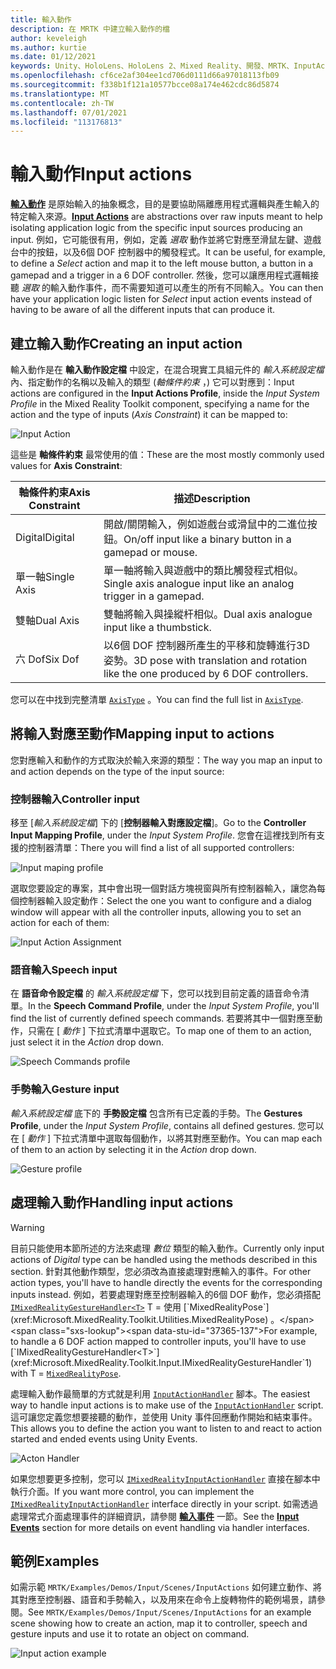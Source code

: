 ```yaml
---
title: 輸入動作
description: 在 MRTK 中建立輸入動作的檔
author: keveleigh
ms.author: kurtie
ms.date: 01/12/2021
keywords: Unity、HoloLens、HoloLens 2、Mixed Reality、開發、MRTK、InputActions、
ms.openlocfilehash: cf6ce2af304ee1cd706d0111d66a97018113fb09
ms.sourcegitcommit: f338b1f121a10577bcce08a174e462cdc86d5874
ms.translationtype: MT
ms.contentlocale: zh-TW
ms.lasthandoff: 07/01/2021
ms.locfileid: "113176813"
---
```

# <a name="input-actions"></a><span data-ttu-id="37365-104">輸入動作</span><span class="sxs-lookup"><span data-stu-id="37365-104">Input actions</span></span>

<span data-ttu-id="37365-105">[**輸入動作**](input-actions.md) 是原始輸入的抽象概念，目的是要協助隔離應用程式邏輯與產生輸入的特定輸入來源。</span><span class="sxs-lookup"><span data-stu-id="37365-105">[**Input Actions**](input-actions.md) are abstractions over raw inputs meant to help isolating application logic from the specific input sources producing an input.</span></span> <span data-ttu-id="37365-106">例如，它可能很有用，例如，定義 *選取* 動作並將它對應至滑鼠左鍵、遊戲台中的按鈕，以及6個 DOF 控制器中的觸發程式。</span><span class="sxs-lookup"><span data-stu-id="37365-106">It can be useful, for example, to define a *Select* action and map it to the left mouse button, a button in a gamepad and a trigger in a 6 DOF controller.</span></span> <span data-ttu-id="37365-107">然後，您可以讓應用程式邏輯接聽 *選取* 的輸入動作事件，而不需要知道可以產生的所有不同輸入。</span><span class="sxs-lookup"><span data-stu-id="37365-107">You can then have your application logic listen for *Select* input action events instead of having to be aware of all the different inputs that can produce it.</span></span>

## <a name="creating-an-input-action"></a><span data-ttu-id="37365-108">建立輸入動作</span><span class="sxs-lookup"><span data-stu-id="37365-108">Creating an input action</span></span>

<span data-ttu-id="37365-109">輸入動作是在 **輸入動作設定檔** 中設定，在混合現實工具組元件的 *輸入系統設定檔* 內、指定動作的名稱以及輸入的類型 (*軸條件約束* ，) 它可以對應到：</span><span class="sxs-lookup"><span data-stu-id="37365-109">Input actions are configured in the **Input Actions Profile**, inside the *Input System Profile* in the Mixed Reality Toolkit component, specifying a name for the action and the type of inputs (*Axis Constraint*) it can be mapped to:</span></span>

<img src="../images/input/InputActions.png" alt="Input Action" style="max-width:100%;">

<span data-ttu-id="37365-110">這些是 **軸條件約束** 最常使用的值：</span><span class="sxs-lookup"><span data-stu-id="37365-110">These are the most mostly commonly used values for **Axis Constraint**:</span></span>

<span data-ttu-id="37365-111">軸條件約束</span><span class="sxs-lookup"><span data-stu-id="37365-111">Axis Constraint</span></span> | <span data-ttu-id="37365-112">描述</span><span class="sxs-lookup"><span data-stu-id="37365-112">Description</span></span>
--- | ---
<span data-ttu-id="37365-113">Digital</span><span class="sxs-lookup"><span data-stu-id="37365-113">Digital</span></span> | <span data-ttu-id="37365-114">開啟/關閉輸入，例如遊戲台或滑鼠中的二進位按鈕。</span><span class="sxs-lookup"><span data-stu-id="37365-114">On/off input like a binary button in a gamepad or mouse.</span></span>
<span data-ttu-id="37365-115">單一軸</span><span class="sxs-lookup"><span data-stu-id="37365-115">Single Axis</span></span> | <span data-ttu-id="37365-116">單一軸將輸入與遊戲中的類比觸發程式相似。</span><span class="sxs-lookup"><span data-stu-id="37365-116">Single axis analogue input like an analog trigger in a gamepad.</span></span>
<span data-ttu-id="37365-117">雙軸</span><span class="sxs-lookup"><span data-stu-id="37365-117">Dual Axis</span></span> | <span data-ttu-id="37365-118">雙軸將輸入與操縱杆相似。</span><span class="sxs-lookup"><span data-stu-id="37365-118">Dual axis analogue input like a thumbstick.</span></span>
<span data-ttu-id="37365-119">六 Dof</span><span class="sxs-lookup"><span data-stu-id="37365-119">Six Dof</span></span> | <span data-ttu-id="37365-120">以6個 DOF 控制器所產生的平移和旋轉進行3D 姿勢。</span><span class="sxs-lookup"><span data-stu-id="37365-120">3D pose with translation and rotation like the one produced by 6 DOF controllers.</span></span>

<span data-ttu-id="37365-121">您可以在中找到完整清單 [`AxisType`](xref:Microsoft.MixedReality.Toolkit.Utilities.AxisType) 。</span><span class="sxs-lookup"><span data-stu-id="37365-121">You can find the full list in [`AxisType`](xref:Microsoft.MixedReality.Toolkit.Utilities.AxisType).</span></span>

## <a name="mapping-input-to-actions"></a><span data-ttu-id="37365-122">將輸入對應至動作</span><span class="sxs-lookup"><span data-stu-id="37365-122">Mapping input to actions</span></span>

<span data-ttu-id="37365-123">您對應輸入和動作的方式取決於輸入來源的類型：</span><span class="sxs-lookup"><span data-stu-id="37365-123">The way you map an input to and action depends on the type of the input source:</span></span>

### <a name="controller-input"></a><span data-ttu-id="37365-124">控制器輸入</span><span class="sxs-lookup"><span data-stu-id="37365-124">Controller input</span></span>

<span data-ttu-id="37365-125">移至 [*輸入系統設定檔*] 下的 [**控制器輸入對應設定檔**]。</span><span class="sxs-lookup"><span data-stu-id="37365-125">Go to the **Controller Input Mapping Profile**, under the *Input System Profile*.</span></span> <span data-ttu-id="37365-126">您會在這裡找到所有支援的控制器清單：</span><span class="sxs-lookup"><span data-stu-id="37365-126">There you will find a list of all supported controllers:</span></span>

<img src="../images/input/ControllerInputMappingProfile.PNG" alt="Input maping profile" style="max-width:100%;">

<span data-ttu-id="37365-127">選取您要設定的專案，其中會出現一個對話方塊視窗與所有控制器輸入，讓您為每個控制器輸入設定動作：</span><span class="sxs-lookup"><span data-stu-id="37365-127">Select the one you want to configure and a dialog window will appear with all the controller inputs, allowing you to set an action for each of them:</span></span>

<img src="../images/input/InputActionAssignment.PNG" alt="Input Action Assignment" style="max-width:100%;">

### <a name="speech-input"></a><span data-ttu-id="37365-128">語音輸入</span><span class="sxs-lookup"><span data-stu-id="37365-128">Speech input</span></span>

<span data-ttu-id="37365-129">在 **語音命令設定檔** 的 *輸入系統設定檔* 下，您可以找到目前定義的語音命令清單。</span><span class="sxs-lookup"><span data-stu-id="37365-129">In the **Speech Command Profile**, under the *Input System Profile*, you'll find the list of currently defined speech commands.</span></span> <span data-ttu-id="37365-130">若要將其中一個對應至動作，只需在 [ *動作* ] 下拉式清單中選取它。</span><span class="sxs-lookup"><span data-stu-id="37365-130">To map one of them to an action, just select it in the *Action* drop down.</span></span>

<img src="../images/input/SpeechCommandsProfile.png" alt="Speech Commands profile" style="max-width:100%;">

### <a name="gesture-input"></a><span data-ttu-id="37365-131">手勢輸入</span><span class="sxs-lookup"><span data-stu-id="37365-131">Gesture input</span></span>

<span data-ttu-id="37365-132">*輸入系統設定檔* 底下的 **手勢設定檔** 包含所有已定義的手勢。</span><span class="sxs-lookup"><span data-stu-id="37365-132">The **Gestures Profile**, under the *Input System Profile*, contains all defined gestures.</span></span> <span data-ttu-id="37365-133">您可以在 [ *動作* ] 下拉式清單中選取每個動作，以將其對應至動作。</span><span class="sxs-lookup"><span data-stu-id="37365-133">You can map each of them to an action by selecting it in the *Action* drop down.</span></span>

<img src="../images/input/GestureProfile.png" alt="Gesture profile" style="max-width:100%;">

## <a name="handling-input-actions"></a><span data-ttu-id="37365-134">處理輸入動作</span><span class="sxs-lookup"><span data-stu-id="37365-134">Handling input actions</span></span>

> [!WARNING]
> <span data-ttu-id="37365-135">目前只能使用本節所述的方法來處理 *數位* 類型的輸入動作。</span><span class="sxs-lookup"><span data-stu-id="37365-135">Currently only input actions of *Digital* type can be handled using the methods described in this section.</span></span> <span data-ttu-id="37365-136">針對其他動作類型，您必須改為直接處理對應輸入的事件。</span><span class="sxs-lookup"><span data-stu-id="37365-136">For other action types, you'll have to handle directly the events for the corresponding inputs instead.</span></span> <span data-ttu-id="37365-137">例如，若要處理對應至控制器輸入的6個 DOF 動作，您必須搭配 [`IMixedRealityGestureHandler<T>`](xref:Microsoft.MixedReality.Toolkit.Input.IMixedRealityGestureHandler`1) T = 使用 [`MixedRealityPose`](xref:Microsoft.MixedReality.Toolkit.Utilities.MixedRealityPose) 。</span><span class="sxs-lookup"><span data-stu-id="37365-137">For example, to handle a 6 DOF action mapped to controller inputs, you'll have to use [`IMixedRealityGestureHandler<T>`](xref:Microsoft.MixedReality.Toolkit.Input.IMixedRealityGestureHandler`1) with T = [`MixedRealityPose`](xref:Microsoft.MixedReality.Toolkit.Utilities.MixedRealityPose).</span></span>

<span data-ttu-id="37365-138">處理輸入動作最簡單的方式就是利用 [`InputActionHandler`](xref:Microsoft.MixedReality.Toolkit.Input.InputActionHandler) 腳本。</span><span class="sxs-lookup"><span data-stu-id="37365-138">The easiest way to handle input actions is to make use of the [`InputActionHandler`](xref:Microsoft.MixedReality.Toolkit.Input.InputActionHandler) script.</span></span> <span data-ttu-id="37365-139">這可讓您定義您想要接聽的動作，並使用 Unity 事件回應動作開始和結束事件。</span><span class="sxs-lookup"><span data-stu-id="37365-139">This allows you to define the action you want to listen to and react to action started and ended events using Unity Events.</span></span>

<img src="../images/input/InputActionHandler.PNG" alt="Acton Handler" style="max-width:100%;">

<span data-ttu-id="37365-140">如果您想要更多控制，您可以 [`IMixedRealityInputActionHandler`](xref:Microsoft.MixedReality.Toolkit.Input.IMixedRealityInputActionHandler) 直接在腳本中執行介面。</span><span class="sxs-lookup"><span data-stu-id="37365-140">If you want more control, you can implement the [`IMixedRealityInputActionHandler`](xref:Microsoft.MixedReality.Toolkit.Input.IMixedRealityInputActionHandler) interface directly in your script.</span></span> <span data-ttu-id="37365-141">如需透過處理常式介面處理事件的詳細資訊，請參閱 [**輸入事件**](input-events.md) 一節。</span><span class="sxs-lookup"><span data-stu-id="37365-141">See the [**Input Events**](input-events.md) section for more details on event handling via handler interfaces.</span></span>

## <a name="examples"></a><span data-ttu-id="37365-142">範例</span><span class="sxs-lookup"><span data-stu-id="37365-142">Examples</span></span>

<span data-ttu-id="37365-143">如需示範 `MRTK/Examples/Demos/Input/Scenes/InputActions` 如何建立動作、將其對應至控制器、語音和手勢輸入，以及用來在命令上旋轉物件的範例場景，請參閱。</span><span class="sxs-lookup"><span data-stu-id="37365-143">See `MRTK/Examples/Demos/Input/Scenes/InputActions` for an example scene showing how to create an action, map it to controller, speech and gesture inputs and use it to rotate an object on command.</span></span>

<img src="../images/input/InputActionsExample.PNG" alt="Input action example" style="max-width:100%;">
